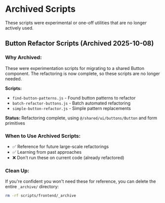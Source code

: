 # Archived Scripts

These scripts were experimental or one-off utilities that are no longer actively used.

## Button Refactor Scripts (Archived 2025-10-08)

### Why Archived:

These were experimentation scripts for migrating to a shared Button component. The refactoring is now complete, so these scripts are no longer needed.

**Scripts:**
- `find-button-patterns.js` - Found button patterns to refactor
- `batch-refactor-buttons.js` - Batch automated refactoring
- `simple-button-refactor.js` - Simple pattern replacements

**Status:** Refactoring complete, using `@/shared/ui/buttons/Button` and form primitives

### When to Use Archived Scripts:

- ✅ Reference for future large-scale refactorings
- ✅ Learning from past approaches
- ❌ Don't run these on current code (already refactored)

### Clean Up:

If you're confident you won't need these for reference, you can delete the entire `_archive/` directory:

```bash
rm -rf scripts/frontend/_archive
```


